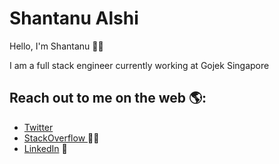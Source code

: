 # Shantanu Alshi
Hello, I'm Shantanu 👋🏾

I am a full stack engineer currently working at Gojek Singapore


## Reach out to me on the web 🌎:

- <a href="https://twitter.com/shantanualshi">Twitter</a>
- <a href="https://stackoverflow.com/users/3655904/shantanu-alshi"> StackOverflow </a> 🕵️‍♂️
- <a href="https://www.linkedin.com/in/shantanualshi/">LinkedIn</a> 💼